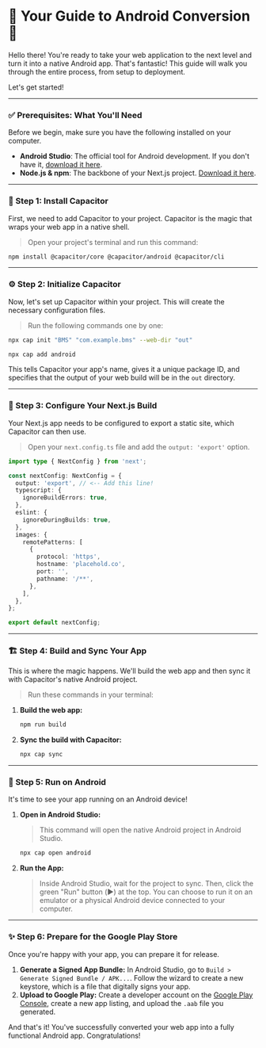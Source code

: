 
# 🌟 Your Guide to Android Conversion 🌟

Hello there! You're ready to take your web application to the next level and turn it into a native Android app. That's fantastic! This guide will walk you through the entire process, from setup to deployment.

Let's get started!

---

### ✅ Prerequisites: What You'll Need

Before we begin, make sure you have the following installed on your computer.

- **Android Studio**: The official tool for Android development. If you don't have it, [download it here](https://developer.android.com/studio).
- **Node.js & npm**: The backbone of your Next.js project. [Download it here](https://nodejs.org/).

---

### 🚀 Step 1: Install Capacitor

First, we need to add Capacitor to your project. Capacitor is the magic that wraps your web app in a native shell.

> Open your project's terminal and run this command:

```bash
npm install @capacitor/core @capacitor/android @capacitor/cli
```

---

### ⚙️ Step 2: Initialize Capacitor

Now, let's set up Capacitor within your project. This will create the necessary configuration files.

> Run the following commands one by one:

```bash
npx cap init "BMS" "com.example.bms" --web-dir "out"
```
```bash
npx cap add android
```
This tells Capacitor your app's name, gives it a unique package ID, and specifies that the output of your web build will be in the `out` directory.

---

### 🔧 Step 3: Configure Your Next.js Build

Your Next.js app needs to be configured to export a static site, which Capacitor can then use.

> Open your `next.config.ts` file and add the `output: 'export'` option.

```typescript
import type { NextConfig } from 'next';

const nextConfig: NextConfig = {
  output: 'export', // <-- Add this line!
  typescript: {
    ignoreBuildErrors: true,
  },
  eslint: {
    ignoreDuringBuilds: true,
  },
  images: {
    remotePatterns: [
      {
        protocol: 'https',
        hostname: 'placehold.co',
        port: '',
        pathname: '/**',
      },
    ],
  },
};

export default nextConfig;
```

---

### 🏗️ Step 4: Build and Sync Your App

This is where the magic happens. We'll build the web app and then sync it with Capacitor's native Android project.

> Run these commands in your terminal:

1.  **Build the web app:**
    ```bash
    npm run build
    ```

2.  **Sync the build with Capacitor:**
    ```bash
    npx cap sync
    ```

---

### 📱 Step 5: Run on Android

It's time to see your app running on an Android device!

1.  **Open in Android Studio:**
    > This command will open the native Android project in Android Studio.
    ```bash
    npx cap open android
    ```

2.  **Run the App:**
    > Inside Android Studio, wait for the project to sync. Then, click the green "Run" button (▶️) at the top. You can choose to run it on an emulator or a physical Android device connected to your computer.

---

### ✨ Step 6: Prepare for the Google Play Store

Once you're happy with your app, you can prepare it for release.

1.  **Generate a Signed App Bundle:** In Android Studio, go to `Build > Generate Signed Bundle / APK...`. Follow the wizard to create a new keystore, which is a file that digitally signs your app.
2.  **Upload to Google Play:** Create a developer account on the [Google Play Console](https://play.google.com/console), create a new app listing, and upload the `.aab` file you generated.

And that's it! You've successfully converted your web app into a fully functional Android app. Congratulations!
